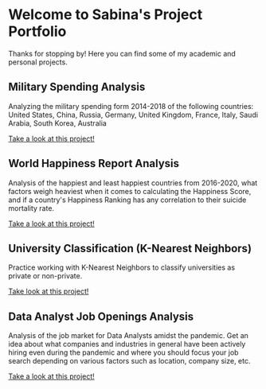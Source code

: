# Welcome to Sabina's Project Portfolio

Thanks for stopping by! Here you can find some of my academic and personal projects.

## Military Spending Analysis 

Analyzing the military spending form 2014-2018 of the following countries: United States, China, Russia, Germany, United Kingdom, France, Italy, Saudi Arabia, South Korea, Australia

[Take a look at this project!](sabinaazim97.github.io/military_analysis.html)

## World Happiness Report Analysis

Analysis of the happiest and least happiest countries from 2016-2020, what factors weigh heaviest when it comes to calculating the Happiness Score, and if a country's Happiness Ranking has any correlation to their suicide mortality rate.

[Take a look at this project!](sabinaazim97.github.io/world_happiness.html)

## University Classification (K-Nearest Neighbors)

Practice working with K-Nearest Neighbors to classify universities as private or non-private. 

[Take look at this project!](sabinaazim97.github.io/university_classification.html)

## Data Analyst Job Openings Analysis 

Analysis of the job market for Data Analysts amidst the pandemic. Get an idea about what companies and industries in general have been actively hiring even during the pandemic and where you should focus your job search depending on various factors such as location, company size, etc.

[Take a look at this project!](sabinaazim97.github.io/job_analysis.html)
